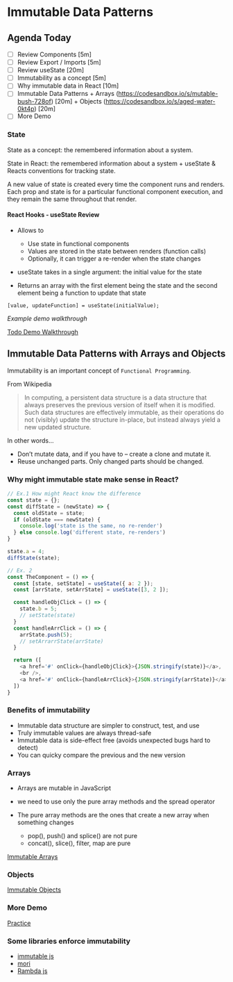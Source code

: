 Immutable Data Patterns
===

## Agenda Today

- [ ] Review Components [5m]
- [ ] Review Export / Imports [5m]
- [ ] Review useState [20m]
- [ ] Immutability as a concept [5m]
- [ ] Why immutable data in React [10m]
- [ ] Immutable Data Patterns
      + Arrays (https://codesandbox.io/s/mutable-bush-728of) [20m]
      + Objects (https://codesandbox.io/s/aged-water-0kt4p) [20m]
- [ ] More Demo

### State
State as a concept: the remembered information about a system.

State in React: the remembered information about a system + useState & Reacts conventions for tracking state.

A new value of state is created every time the component runs and renders. Each prop and state is for a particular functional component execution, and they remain the same throughout that render.

#### React Hooks - useState Review
- Allows to

  - Use state in functional components
  - Values are stored in the state between renders (function calls)
  - Optionally, it can trigger a re-render when the state changes

- useState takes in a single argument: the initial value for the state
- Returns an array with the first element being the state and the second element being a function to update that state

`[value, updateFunction] = useState(initialValue);`

*Example demo walkthrough*

[Todo Demo Walkthrough](https://codesandbox.io/s/usestate-practice-todos-48v4l)

## Immutable Data Patterns with Arrays and Objects

Immutability is an important concept of `Functional Programming`.

From Wikipedia

> In computing, a persistent data structure is a data structure that always preserves the previous version of itself when it is modified. Such data structures are effectively immutable, as their operations do not (visibly) update the structure in-place, but instead always yield a new updated structure.

In other words...

- Don’t mutate data, and if you have to – create a clone and mutate it.
- Reuse unchanged parts. Only changed parts should be changed.

### Why might immutable state make sense in React?

```js
// Ex.1 How might React know the difference
const state = {};
const diffState = (newState) => {
  const oldState = state;
  if (oldState === newState) {
    console.log('state is the same, no re-render')
  } else console.log('different state, re-renders')
}

state.a = 4;
diffState(state);

// Ex. 2
const TheComponent = () => {
  const [state, setState] = useState({ a: 2 });
  const [arrState, setArrState] = useState([3, 2 ]);

  const handleObjClick = () => {
    state.b = 5;
    // setState(state)
  }
  const handleArrClick = () => {
    arrState.push(5);
    // setArrarrState(arrState)
  }

  return ([
    <a href='#' onClick={handleObjClick}>{JSON.stringify(state)}</a>,
    <br />,
    <a href='#' onClick={handleArrClick}>{JSON.stringify(arrState)}</a>
  ])
}
```

### Benefits of immutability

- Immutable data structure are simpler to construct, test, and use
- Truly immutable values are always thread-safe
- Immutable data is side-effect free (avoids unexpected bugs hard to detect)
- You can quicky compare the previous and the new version

### Arrays

- Arrays are mutable in JavaScript
- we need to use only the pure array methods and the spread operator
- The pure array methods are the ones that create a new array when something changes

  - pop(), push() and splice() are not pure
  - concat(), slice(), filter, map are pure

[Immutable Arrays](https://codesandbox.io/s/mutable-bush-728of)

### Objects

[Immutable Objects](https://codesandbox.io/s/aged-water-0kt4p)

### More Demo

[Practice](https://codesandbox.io/s/funny-firefly-yympk)

### Some libraries enforce immutability

- [immutable js](https://immutable-js.github.io/immutable-js/)
- [mori](https://swannodette.github.io/mori/)
- [Rambda js](https://ramdajs.com/)

